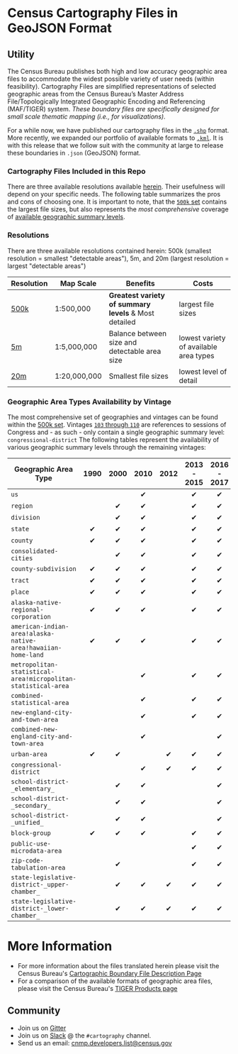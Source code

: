 # Census Cartography Files in GeoJSON Format

## Utility

The Census Bureau publishes both high and low accuracy geographic area files to accommodate the widest possible variety of user needs (within feasibility). Cartography Files are simplified representations of selected geographic areas from the Census Bureau’s Master Address File/Topologically Integrated Geographic Encoding and Referencing (MAF/TIGER) system. _These boundary files are specifically designed for small scale thematic mapping (i.e., for visualizations)_.

For a while now, we have published our cartography files in the [`.shp`](https://www.census.gov/geo/maps-data/data/tiger-cart-boundary.html) format. More recently, we expanded our portfolio of available formats to [`.kml`](https://www.census.gov/geo/maps-data/data/tiger-kml.html). It is with this release that we follow suit with the community at large to release these boundaries in `.json` (GeoJSON) format.

### Cartography Files Included in this Repo

There are three available resolutions available [herein](https://github.com/loganpowell/census-geojson/tree/master/GeoJSON). Their usefulness will depend on your specific needs. The following table summarizes the pros and cons of choosing one. It is important to note, that the [`500k` set](https://github.com/loganpowell/census-geojson/tree/master/GeoJSON/500k) contains the largest file sizes, but also represents the _most comprehensive_ coverage of [available geographic summary levels](https://www.census.gov/geo/maps-data/data/summary_level.html).

### Resolutions

There are three available resolutions contained herein: 500k (smallest resolution = smallest "detectable areas"), 5m, and 20m (largest resolution = largest "detectable areas")

Resolution                                                                    | Map Scale    | Benefits                                               | Costs
----------------------------------------------------------------------------- | ------------ | ------------------------------------------------------ | -------------------
[500k](https://github.com/loganpowell/census-geojson/tree/master/GeoJSON/500k)| 1:500,000    | **Greatest variety of summary levels** & Most detailed | largest file sizes
[5m](https://github.com/loganpowell/census-geojson/tree/master/GeoJSON/5m)    | 1:5,000,000  | Balance between size and detectable area size          | lowest variety of available area types              
[20m](https://github.com/loganpowell/census-geojson/tree/master/GeoJSON/20m)  | 1:20,000,000 | Smallest file sizes                                    | lowest level of detail

### Geographic Area Types Availability by Vintage

The most comprehensive set of geographies and vintages can be found within the [500k set](https://github.com/loganpowell/census-geojson/tree/master/GeoJSON/500k).
Vintages [`103` through `110`](https://github.com/loganpowell/census-geojson/tree/master/GeoJSON/500k) are references to sessions of Congress and - as such - only contain a single geographic summary level: `congressional-district`
The following tables represent the availability of various geographic summary levels through the remaining vintages:

Geographic Area Type                                          | 1990  | 2000  | 2010 |  2012 | 2013 - 2015 | 2016 - 2017                             
------------------------------------------------------------- | :---: | :---: |:---: | :---: | :---------: | :---------:    
`us`                                                          |       |       | ✔    |       | ✔           | ✔         
`region`                                                      |       | ✔     | ✔   |        | ✔          | ✔         
`division`                                                    |       | ✔     | ✔   |        | ✔          | ✔         
`state`                                                       | ✔     | ✔    | ✔    |       | ✔           | ✔         
`county`                                                      | ✔     | ✔    | ✔    |       | ✔           | ✔         
`consolidated-cities`                                         |       | ✔     | ✔   |        | ✔          | ✔         
`county-subdivision`                                          | ✔     | ✔    | ✔    |       | ✔           | ✔         
`tract`                                                       | ✔     | ✔    | ✔    |       | ✔           | ✔         
`place`                                                       | ✔     | ✔    | ✔    |       | ✔           | ✔         
`alaska-native-regional-corporation`                          | ✔     | ✔    | ✔    |       | ✔           | ✔         
`american-indian-area!alaska-native-area!hawaiian-home-land`  | ✔     | ✔    | ✔    |       | ✔           | ✔         
`metropolitan-statistical-area!micropolitan-statistical-area` |       |       | ✔    |       | ✔           | ✔         
`combined-statistical-area`                                   |       |       | ✔    |       | ✔           | ✔         
`new-england-city-and-town-area`                              |       |       | ✔    |       | ✔           | ✔         
`combined-new-england-city-and-town-area`                     |       |       | ✔    |       |             | ✔         
`urban-area`                                                  | ✔     | ✔    |      | ✔     | ✔           | ✔         
`congressional-district`                                      |       |       | ✔    | ✔     | ✔          | ✔         
`school-district-_elementary_`                                |       | ✔     | ✔   |        |             | ✔         
`school-district-_secondary_`                                 |       | ✔     | ✔   |        |             | ✔         
`school-district-_unified_`                                   |       | ✔     | ✔   |        |             | ✔         
`block-group`                                                 | ✔     | ✔    |  ✔   |       |  ✔          | ✔         
`public-use-microdata-area`                                   |       |       |      |        |  ✔         | ✔         
`zip-code-tabulation-area`                                    |       | ✔     |     |        |  ✔          | ✔         
`state-legislative-district-_upper-chamber_`                  |       | ✔     |  ✔  | ✔     |  ✔          | ✔         
`state-legislative-district-_lower-chamber_`                  |       | ✔     |  ✔  | ✔     |  ✔          | ✔         


# More Information
- For more information about the files translated herein please visit the Census Bureau's [Cartographic Boundary File Description
 Page](https://www.census.gov/geo/maps-data/data/cbf/cbf_description.html)
- For a comparison of the available formats of geographic area files, please visit the Census Bureau's [TIGER Products page
](https://www.census.gov/geo/maps-data/data/tiger.html)

## Community
- Join us on [Gitter](https://gitter.im/uscensusbureau/general)
- Join us on [Slack](https://join.slack.com/t/uscensusbureau/shared_invite/enQtMjQ3NzUyNTM3NDU3LTZmNGI1MmQzY2Y2ZTU1ODJhNDQwMmY2YmZiNmFkNzg4YmJkYmQzZjQyNDhkNDYxN2JhYjkxZDEwMGI2OGU5NzQ) @ the `#cartography` channel.
- Send us an email: [cnmp.developers.list@census.gov](mailto:cnmp.developers.list@census.gov)
